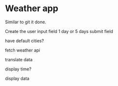 # Weather app

Similar to git it done.

Create the user input field
1 day or 5 days
submit field

have default cities?

fetch weather api

translate data

display time?

display data
